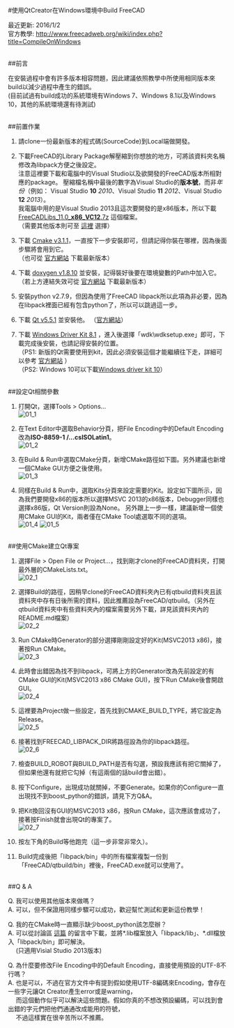 #使用QtCreator在Windows環境中Build FreeCAD

最近更新: 2016/1/2<br />
官方教學: http://www.freecadweb.org/wiki/index.php?title=CompileOnWindows

<br />
##前言

在安裝過程中會有許多版本相容問題，因此建議依照教學中所使用相同版本來build以減少過程中產生的錯誤。<br />
(目前試過有build成功的系統環境有Windows 7、Windows 8.1以及Windows 10，其他的系統環境還有待測試)

<br />
##前置作業

1. 請clone一份最新版本的程式碼(SourceCode)到Local端做開發。<br />

2. 下載FreeCAD的Library Package解壓縮到你想放的地方，可將該資料夾名稱修改為libpack方便之後設定。<br />
注意這裡要下載和電腦中的Visual Studio以及欲開發的FreeCAD版本所相對應的package。
壓縮檔名稱中最後的數字為Visual Studio的**版本號**，而非*年份*（例如： Visual Studio **10** *2010*、Visual Studio **11** *2012*、Visual Studio **12** *2013*）。<br />
我電腦中用的是Visual Studio 2013且這次要開發的是x86版本，所以下載 [FreeCADLibs_11.0_**x86**_**VC12**.7z](http://sourceforge.net/projects/free-cad/files/FreeCAD%20LibPack/FreeCADLibs_11.1_x86_VC12.7z/download) 這個檔案。<br />
（需要其他版本則可至 [這裡](http://sourceforge.net/projects/free-cad/files/FreeCAD%20LibPack/) 選擇）<br />

3. 下載 [Cmake v3.1.1](https://cmake.org/files/v3.1/cmake-3.1.1-win32-x86.exe)，一直按下一步安裝即可，但請記得你裝在哪裡，因為後面步驟將會用到它。<br />
（也可從 [官方網站](https://cmake.org/download/) 下載最新版本）<br />

4. 下載 [doxygen v1.8.10](http://ftp.stack.nl/pub/users/dimitri/doxygen-1.8.10-setup.exe) 並安裝，記得裝好後要在環境變數的Path中加入它。<br />
（若上方連結失效可從 [官方網站](http://www.stack.nl/~dimitri/doxygen/download.html) 下載最新版本）<br />

5. 安裝python v2.7.9，但因為使用了FreeCAD libpack所以此項為非必要，因為在libpack裡面已經有包含python了，所以可以跳過這一步。<br />

6. 下載 [Qt v5.5.1](https://download.qt.io/archive/qt/5.5/5.5.1/qt-opensource-windows-x86-msvc2013-5.5.1.exe) 並安裝他。
（[官方網站](https://download.qt.io/archive/qt/5.5/5.5.1/)）<br />

7. 下載 [Windows Driver Kit 8.1](http://go.microsoft.com/fwlink/p/?LinkId=393659) ，進入後選擇「wdk\wdksetup.exe」即可，下載完成後安裝，也請記得安裝的位置。<br />
（PS1: 新版的Qt需要使用到kit，因此必須安裝這個才能繼續往下走，詳細可以參考 [官方網站](https://msdn.microsoft.com/en-us/windows/hardware/hh852365.aspx) ） <br /> 
（PS2: Windows 10可以下載[Windows driver kit 10](http://go.microsoft.com/fwlink/p/?LinkId=526733)）<br/>

<br />
##設定Qt相關參數

1. 打開Qt，選擇Tools > Options...<br />
![01_1](https://github.com/yclilian/3D-Printing-Project/blob/master/Tutorials/Images/qtbuild/01_1.png)<br />

2. 在Text Editor中選取Behavior分頁，把File Encoding中的Default Encoding改為**ISO-8859-1 /...csISOLatin1**。<br />
![01_2](https://github.com/yclilian/3D-Printing-Project/blob/master/Tutorials/Images/qtbuild/01_2.PNG)<br />

3. 在Build & Run中選取CMake分頁，新增CMake路徑如下圖。另外建議也新增一個CMake GUI方便之後使用。<br />
![01_3](https://github.com/yclilian/3D-Printing-Project/blob/master/Tutorials/Images/qtbuild/01_3.PNG)<br />

4. 同樣在Build & Run中，選取Kits分頁來設定需要的Kit。設定如下圖所示，因為我們要開發x86的版本所以選擇MSVC 2013的x86版本，Debugger同樣也選擇x86版，Qt Version則設為None。
另外跟上一步一樣，建議新增一個使用CMake GUI的Kit，兩者僅在CMake Tool處選取不同的選項。<br />
![01_4](https://github.com/yclilian/3D-Printing-Project/blob/master/Tutorials/Images/qtbuild/01_4.PNG)
![01_5](https://github.com/yclilian/3D-Printing-Project/blob/master/Tutorials/Images/qtbuild/01_5.PNG)<br />

<br />
##使用CMake建立Qt專案

1. 選擇File > Open File or Project...，找到剛才clone的FreeCAD資料夾，打開最外層的CMakeLists.txt。<br />
![02_1](https://github.com/yclilian/3D-Printing-Project/blob/master/Tutorials/Images/qtbuild/02_1.PNG)<br />

2. 選擇Build的路徑，因稍早clone的FreeCAD資料夾內已有qtbuild資料夾且該資料夾中存有日後所需的資料，因此推薦設為FreeCAD/qtbuild。（另外在qtbuild資料夾中有些資料夾內的檔案需要另外下載，詳見該資料夾內的README.md檔案）<br />
![02_2](https://github.com/yclilian/3D-Printing-Project/blob/master/Tutorials/Images/qtbuild/02_2.PNG)<br />

3. Run CMake時Generator的部分選擇剛剛設定好的Kit(MSVC2013 x86)，接著按Run CMake。<br />
![02_3](https://github.com/yclilian/3D-Printing-Project/blob/master/Tutorials/Images/qtbuild/02_3.PNG)<br />

4. 此時會出錯因為找不到libpack，可將上方的Generator改為先前設定的有CMake GUI的Kit(MSVC2013 x86 CMake GUI)，按下Run CMake後會開啟GUI。<br />
![02_4](https://github.com/yclilian/3D-Printing-Project/blob/master/Tutorials/Images/qtbuild/02_4.PNG)<br />

5. 這裡要為Project做一些設定，首先找到CMAKE_BUILD_TYPE，將它設定為Release。<br />
![02_5](https://github.com/yclilian/3D-Printing-Project/blob/master/Tutorials/Images/qtbuild/02_5.PNG)<br />

6. 接著找到FREECAD_LIBPACK_DIR將路徑設為你的libpack路徑。<br />
![02_6](https://github.com/yclilian/3D-Printing-Project/blob/master/Tutorials/Images/qtbuild/02_6.PNG)<br />

7. 檢查BUILD_ROBOT與BUILD_PATH是否有勾選，預設我應該有把它關掉了，但如果他還有就把它勾掉（有這兩個的話build會出錯）。<br />

8. 按下Configure，出現成功就關掉，不要Generate。如果你的Configure一直出現找不到boost_python的錯誤，請見下方Q&A。<br />

9. 把Kit換回沒有GUI的MSVC2013 x86，按Run CMake，這次應該會成功了，接著按Finish就會出現Qt的專案了。<br />
![02_7](https://github.com/yclilian/3D-Printing-Project/blob/master/Tutorials/Images/qtbuild/02_7.png)<br />

10. 按左下角的Build等他跑完（這一步非常非常久）。<br />

11. Build完成後把「libpack/bin」中的所有檔案複製一份到「FreeCAD/qtbuild/bin」裡後，FreeCAD.exe就可以使用了。<br />

<br />
##Q & A

Q. 我可以使用其他版本來做嗎？<br />
A. 可以，但不保證用同樣步驟可以成功，歡迎幫忙測試和更新這份教學！<br />

Q. 我的在CMake時一直顯示缺少boost_python該怎麼辦？<br />
A. 可以從討論區 [這篇](http://forum.freecadweb.org/viewtopic.php?t=12631) 的留言中下載，並將\*.lib檔案放入「libpack/lib」、\*.dll檔放入「libpack/bin」即可解決。<br />
　 (只適用Visial Studio 2013版本)<br />

Q. 為什麼要修改File Encoding中的Default Encoding，直接使用預設的UTF-8不行嗎？<br />
A. 也是可以，不過在官方文件中有提到假如使用UTF-8編碼來Encoding，會存在一些字元讓Qt Creator產生error或是warning，<br />
　 而這個動作似乎可以解決這些問題。假如你真的不想改預設編碼，可以找到會出錯的字元們把他們通通改成能用的符號，<br />
　 不過這樣實在很辛苦所以不推薦。<br />
